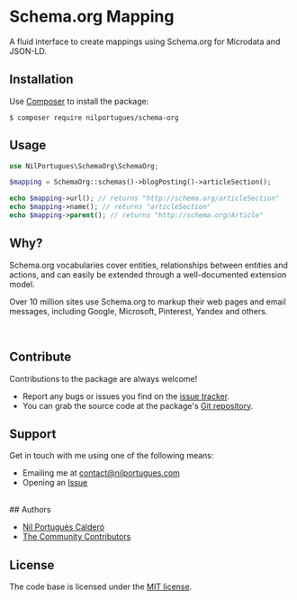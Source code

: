 # Schema.org Mapping

A fluid interface to create mappings using Schema.org for Microdata and JSON-LD.


## Installation

Use [Composer](https://getcomposer.org) to install the package:

```
$ composer require nilportugues/schema-org
```

## Usage

```php
use NilPortugues\SchemaOrg\SchemaOrg;

$mapping = SchemaOrg::schemas()->blogPosting()->articleSection();

echo $mapping->url(); // returns "http://schema.org/articleSection"
echo $mapping->name(); // returns "articleSection"
echo $mapping->parent(); // returns "http://schema.org/Article"
```



## Why?

Schema.org vocabularies cover entities, relationships between entities and actions, and can easily be extended through a well-documented extension model.

Over 10 million sites use Schema.org to markup their web pages and email messages, including Google, Microsoft, Pinterest, Yandex and others.

<br>

## Contribute

Contributions to the package are always welcome!

* Report any bugs or issues you find on the [issue tracker](https://github.com/nilportugues/schema.org-mapping/issues/new).
* You can grab the source code at the package's [Git repository](https://github.com/nilportugues/schema.org-mapping).


## Support

Get in touch with me using one of the following means:

 - Emailing me at <contact@nilportugues.com>
 - Opening an [Issue](https://github.com/nilportugues/schema.org-mapping/issues/new)

<br>
## Authors

* [Nil Portugués Calderó](http://nilportugues.com)
* [The Community Contributors](https://github.com/nilportugues/schema.org-mapping/graphs/contributors)


## License
The code base is licensed under the [MIT license](LICENSE).
